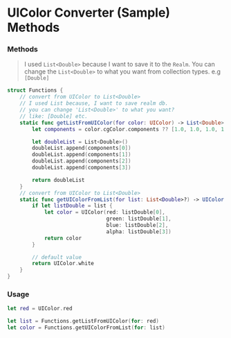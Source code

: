 # UIColor Converter (Sample) Methods

### Methods

> I used `List<Double>` because I want to save it to the `Realm`. You can change the `List<Double>` to what you want from collection types. e.g `[Double]`

```swift
struct Functions {
    // convert from UIColor to List<Double>
    // I used List because, I want to save realm db.
    // you can change 'List<Double>' to what you want?
    // like: [Double] etc.
    static func getListFromUIColor(for color: UIColor) -> List<Double> {
        let components = color.cgColor.components ?? [1.0, 1.0, 1.0, 1.0]

        let doubleList = List<Double>()
        doubleList.append(components[0])
        doubleList.append(components[1])
        doubleList.append(components[2])
        doubleList.append(components[3])

        return doubleList
    }
    // convert from UIColor to List<Double>
    static func getUIColorFromList(for list: List<Double>?) -> UIColor {
        if let listDouble = list {
            let color = UIColor(red: listDouble[0],
                                green: listDouble[1],
                                blue: listDouble[2],
                                alpha: listDouble[3])
            return color
        }

        // default value
        return UIColor.white
    }
}
```

### Usage

```swift
let red = UIColor.red

let list = Functions.getListFromUIColor(for: red)
let color = Functions.getUIColorFromList(for: list)
```
